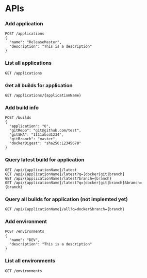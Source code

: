# APIs

### Add application

```
POST /applications 
{
  "name": "ReleaseMaster",
  "description": "This is a description"
}
```


### List all applications

```
GET /applications
```

### Get all builds for application

```
GET /applications/{applicationName}
```

### Add build info

```
POST /builds
{
  "application": "0",
  "gitRepo": "git@github.com/test",
  "gitSHA": "1111abcd1234",
  "gitBranch": "master",
  "dockerDigest": "sha256:12345678"
}
```


### Query latest build for application

```
GET /api/{applicationName}/latest
GET /api/{applicationName}/latest?q=[docker|git|branch]
GET /api/{applicationName}/latest?branch={branch}
GET /api/{applicationName}/latest?q=[docker|git|branch]&branch={branch}
```


### Query all builds for application (not implemted yet)

```
GET /api/{applicationName}/all?q=docker&branch={branch}
```


### Add environment

```
POST /environments 
{
  "name": "DEV",
  "description": "This is a description"
}
```


### List all environments

```
GET /environments
```


